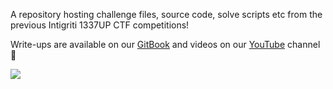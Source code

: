 A repository hosting challenge files, source code, solve scripts etc from the previous Intigriti 1337UP CTF competitions!

Write-ups are available on our [GitBook](https://bugology.intigriti.io/intigriti-monthly-challenges) and videos on our [YouTube](https://www.youtube.com/watch?v=G-KoF8WAoUM&list=PLmqenIp2RQciRpl2GvZv1kQUq-INq7XvH&index=1) channel 💜

[![](https://img.youtube.com/vi/G-KoF8WAoUM/0.jpg)](https://www.youtube.com/watch?v=G-KoF8WAoUM&list=PLmqenIp2RQciRpl2GvZv1kQUq-INq7XvH&index=1 "Intigriti CTF playlist")

